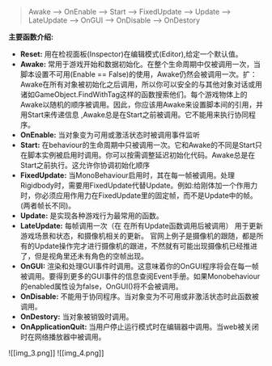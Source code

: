 >Awake --> OnEnable --> Start --> FixedUpdate --> Update --> LateUpdate --> OnGUI --> OnDisable --> OnDestory

**主要函数介绍:**

+ **Reset:** 用在检视面板(Inspector)在编辑模式(Editor),给定一个默认值。
+ **Awake:** 常用于游戏开始和数据初始化。在整个生命周期中仅被调用一次，当脚本设置不可用(Enable == False)的使用，Awake仍然会被调用一次。扩：Awake在所有对象被初始化之后调用，所以你可以安全的与其他对象对话或用诸如GameObject.FindWithTag这样的函数搜索他们。每个游戏物体上的Awake以随机的顺序被调用。因此，你应该用Awake来设置脚本间的引用，并用Start来传递信息 ,Awake总是在Start之前被调用。它不能用来执行协同程序。
+ **OnEnable:** 当对象变为可用或激活状态时被调用事件监听
+ **Start:** 在behaviour的生命周期中只被调用一次。它和Awake的不同是Start只在脚本实例被启用时调用。你可以按需调整延迟初始化代码。Awake总是在Start之前执行。这允许你协调初始化顺序
+ **FixedUpdate:** 当MonoBehaviour启用时，其在每一帧被调用。处理Rigidbody时，需要用FixedUpdate代替Update。例如:给刚体加一个作用力时，你必须应用作用力在FixedUpdate里的固定帧，而不是Update中的帧。(两者帧长不同)。
+ **Update:** 是实现各种游戏行为最常用的函数。
+ **LateUpdate:** 每帧调用一次（在 在所有Update函数调用后被调用） 用于更新游戏场景和状态，和摄像机相关的更新。 官网上例子是摄像机的跟随，都是所有的Update操作完才进行摄像机的跟进，不然就有可能出现摄像机已经推进了，但是视角里还未有角色的空帧出现。
+ **OnGUI:** 渲染和处理GUI事件时调用。这意味着你的OnGUI程序将会在每一帧被调用。要得到更多的GUI事件的信息查阅Event手册。如果Monobehaviour的enabled属性设为false，OnGUI()将不会被调用。
+ **OnDisable:** 不能用于协同程序。当对象变为不可用或非激活状态时此函数被调用。
+ **OnDestory:** 当对象被销毁时调用。
+ **OnApplicationQuit:** 当用户停止运行模式时在编辑器中调用。当web被关闭时在网络播放器中被调用。

![[img_3.png]]
![[img_4.png]]